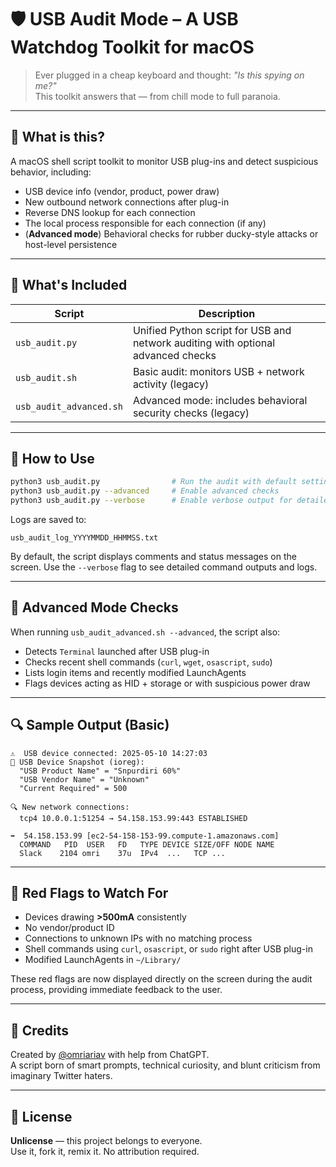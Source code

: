 # 🛡️ USB Audit Mode – A USB Watchdog Toolkit for macOS

> Ever plugged in a cheap keyboard and thought: *"Is this spying on me?"*  
> This toolkit answers that — from chill mode to full paranoia.

---

## 🧠 What is this?

A macOS shell script toolkit to monitor USB plug-ins and detect suspicious behavior, including:

- USB device info (vendor, product, power draw)
- New outbound network connections after plug-in
- Reverse DNS lookup for each connection
- The local process responsible for each connection (if any)
- (**Advanced mode**) Behavioral checks for rubber ducky-style attacks or host-level persistence

---

## 📂 What's Included

| Script                  | Description |
|-------------------------|-------------|
| `usb_audit.py`          | Unified Python script for USB and network auditing with optional advanced checks |
| `usb_audit.sh`          | Basic audit: monitors USB + network activity (legacy) |
| `usb_audit_advanced.sh` | Advanced mode: includes behavioral security checks (legacy) |

---

## 🧰 How to Use

```bash
python3 usb_audit.py                # Run the audit with default settings
python3 usb_audit.py --advanced     # Enable advanced checks
python3 usb_audit.py --verbose      # Enable verbose output for detailed logs
```

Logs are saved to:
```
usb_audit_log_YYYYMMDD_HHMMSS.txt
```

By default, the script displays comments and status messages on the screen. Use the `--verbose` flag to see detailed command outputs and logs.

---

## 🚨 Advanced Mode Checks

When running `usb_audit_advanced.sh --advanced`, the script also:

- Detects `Terminal` launched after USB plug-in
- Checks recent shell commands (`curl`, `wget`, `osascript`, `sudo`)
- Lists login items and recently modified LaunchAgents
- Flags devices acting as HID + storage or with suspicious power draw

---

## 🔍 Sample Output (Basic)

```
⚠️  USB device connected: 2025-05-10 14:27:03
🧪 USB Device Snapshot (ioreg):
  "USB Product Name" = "Snpurdiri 60%"
  "USB Vendor Name" = "Unknown"
  "Current Required" = 500

🔍 New network connections:
  tcp4 10.0.0.1:51254 → 54.158.153.99:443 ESTABLISHED

➡️  54.158.153.99 [ec2-54-158-153-99.compute-1.amazonaws.com]
  COMMAND   PID  USER   FD   TYPE DEVICE SIZE/OFF NODE NAME
  Slack    2104 omri    37u  IPv4  ...   TCP ...
```

---

## 🚨 Red Flags to Watch For

- Devices drawing **>500mA** consistently
- No vendor/product ID
- Connections to unknown IPs with no matching process
- Shell commands using `curl`, `osascript`, or `sudo` right after USB plug-in
- Modified LaunchAgents in `~/Library/`

These red flags are now displayed directly on the screen during the audit process, providing immediate feedback to the user.

---

## 👤 Credits

Created by [@omriariav](https://x.com/omriariav) with help from ChatGPT.  
A script born of smart prompts, technical curiosity, and blunt criticism from imaginary Twitter haters.

---

## 📜 License

**Unlicense** — this project belongs to everyone.  
Use it, fork it, remix it. No attribution required.
